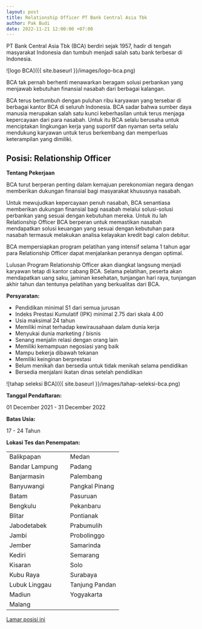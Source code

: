 ```yaml
---
layout: post
title: Relationship Officer PT Bank Central Asia Tbk
author: Pak Budi
date: 2022-11-21 12:00:00 +07:00
---
```


PT Bank Central Asia Tbk (BCA) berdiri sejak 1957, hadir di tengah masyarakat Indonesia dan tumbuh menjadi salah satu bank terbesar di Indonesia.

![logo BCA]({{ site.baseurl }}/images/logo-bca.png)

BCA tak pernah berhenti menawarkan beragam solusi perbankan yang menjawab kebutuhan finansial nasabah dari berbagai kalangan.

BCA terus bertumbuh dengan puluhan ribu karyawan yang tersebar di berbagai kantor BCA di seluruh Indonesia. BCA sadar bahwa sumber daya manusia merupakan salah satu kunci keberhasilan untuk terus menjaga kepercayaan dari para nasabah. Untuk itu BCA selalu berusaha untuk menciptakan lingkungan kerja yang suportif dan nyaman serta selalu mendukung karyawan untuk terus berkembang dan memperluas keterampilan yang dimiliki.

## Posisi: Relationship Officer ##

**Tentang Pekerjaan**

BCA turut berperan penting dalam kemajuan perekonomian negara dengan memberikan dukungan finansial bagi masyarakat khususnya nasabah.

Untuk mewujudkan kepercayaan penuh nasabah, BCA senantiasa memberikan dukungan finansial bagi nasabah melalui solusi-solusi perbankan yang sesuai dengan kebutuhan mereka. Untuk itu lah Relationship Officer BCA berperan untuk memastikan nasabah mendapatkan solusi keuangan yang sesuai dengan kebutuhan para nasabah termasuk melakukan analisa kelayakan kredit bagi calon debitur.

BCA mempersiapkan program pelatihan yang intensif selama 1 tahun agar para Relationship Officer dapat menjalankan perannya dengan optimal.

Lulusan Program Relationship Officer akan diangkat langsung menjadi karyawan tetap di kantor cabang BCA. Selama pelatihan, peserta akan mendapatkan uang saku, jaminan kesehatan, tunjangan hari raya, tunjangan akhir tahun dan tentunya pelatihan yang berkualitas dari BCA.

**Persyaratan:**

* Pendidikan minimal S1 dari semua jurusan
* Indeks Prestasi Kumulatif (IPK) minimal 2.75 dari skala 4.00
* Usia maksimal 24 tahun
* Memiliki minat terhadap kewirausahaan dalam dunia kerja
* Menyukai dunia marketing / bisnis
* Senang menjalin relasi dengan orang lain
* Memiliki kemampuan negosiasi yang baik
* Mampu bekerja dibawah tekanan
* Memiliki keinginan berprestasi
* Belum menikah dan bersedia untuk tidak menikah selama pendidikan
* Bersedia menjalani ikatan dinas setelah pendidikan

![tahap seleksi BCA]({{ site.baseurl }}/images/tahap-seleksi-bca.png)

**Tanggal Pendaftaran:**

01 December 2021 - 31 December 2022

**Batas Usia:**

17 - 24 Tahun

**Lokasi Tes dan Penempatan:**

|  |  |  |
|-------------|-------------|-------------|
| Balikpapan |  | Medan |
| Bandar Lampung |  | Padang |
| Banjarmasin |  | Palembang |
| Banyuwangi |  | Pangkal Pinang |
| Batam |  | Pasuruan |
| Bengkulu |  | Pekanbaru |
| Blitar |  | Pontianak |
| Jabodetabek |  | Prabumulih |
| Jambi |  | Probolinggo |
| Jember |  | Samarinda |
| Kediri |  | Semarang |
| Kisaran |  | Solo |
| Kubu Raya |  | Surabaya |
| Lubuk Linggau |  | Tanjung Pandan |
| Madiun |  | Yogyakarta |
| Malang |  |  |

<div class="apply"><a href="https://karir.bca.co.id/karir/detail/relationship-officer">Lamar posisi ini</a></div>
